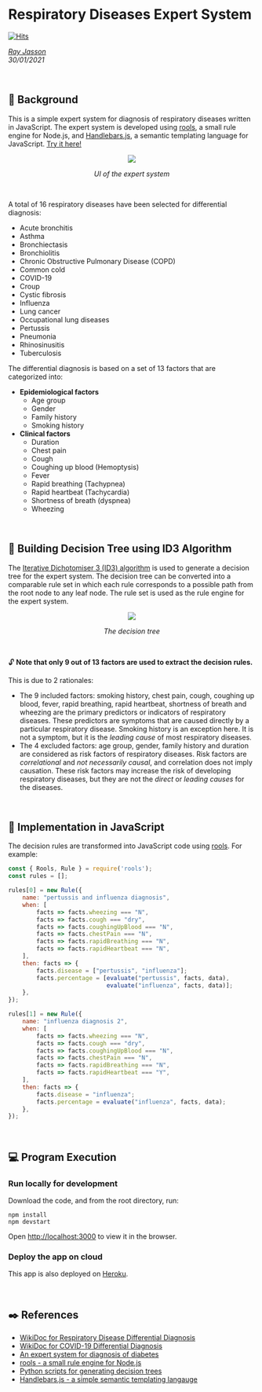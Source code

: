 # Respiratory Diseases Expert System

[![Hits](https://hits.seeyoufarm.com/api/count/incr/badge.svg?url=https%3A%2F%2Fgithub.com%2Frayjasson98%2FRespiratory-Diseases-Expert-System&count_bg=%2379C83D&title_bg=%23555555&icon=&icon_color=%23E7E7E7&title=hits&edge_flat=false)](https://hits.seeyoufarm.com)

*[Ray Jasson](mailto:holmesqueen2070@yahoo.com)*<br>
*30/01/2021*<br>

<br>

## :notebook: Background

This is a simple expert system for diagnosis of respiratory diseases written in JavaScript. The expert system is developed using [rools](https://github.com/frankthelen/rools), a small rule engine for Node.js, and [Handlebars.js](https://github.com/handlebars-lang/handlebars.js), a semantic templating language for JavaScript. [Try it here!](https://respiratory-diseases-es.herokuapp.com/)

<p align=center><img src="/docs/img/ui.png"></p>
<p align="center"><i>UI of the expert system</i></p>

<br>

A total of 16 respiratory diseases have been selected for differential diagnosis:
- Acute bronchitis
- Asthma
- Bronchiectasis
- Bronchiolitis
- Chronic Obstructive Pulmonary Disease (COPD)
- Common cold
- COVID-19
- Croup
- Cystic fibrosis
- Influenza
- Lung cancer
- Occupational lung diseases
- Pertussis
- Pneumonia
- Rhinosinusitis
- Tuberculosis

The differential diagnosis is based on a set of 13 factors that are categorized into:
- **Epidemiological factors**
  - Age group
  - Gender
  - Family history
  - Smoking history
- **Clinical factors**
  - Duration
  - Chest pain
  - Cough
  - Coughing up blood (Hemoptysis)
  - Fever
  - Rapid breathing (Tachypnea)
  - Rapid heartbeat (Tachycardia)
  - Shortness of breath (dyspnea)
  - Wheezing

<br>

## :evergreen_tree: Building Decision Tree using ID3 Algorithm

The [Iterative Dichotomiser 3 (ID3) algorithm](https://en.wikipedia.org/wiki/ID3_algorithm#:~:text=In%20decision%20tree%20learning%2C%20ID3,and%20natural%20language%20processing%20domains.) is used to generate a decision tree for the expert system. The decision tree can be converted into a comparable rule set in which each rule corresponds to a possible path from the root node to any leaf node. The rule set is used as the rule engine for the expert system.

<p align=center><img src="/docs/img/decision_tree.png"></p>
<p align="center"><i>The decision tree</i></p>

<br>

:unlock: **Note that only 9 out of 13 factors are used to extract the decision rules.**

This is due to 2 rationales:
- The 9 included factors: smoking history, chest pain, cough, coughing up blood, fever, rapid breathing, rapid heartbeat, shortness of breath and wheezing are the primary predictors or indicators of respiratory diseases. These predictors are symptoms that are caused directly by a particular respiratory disease. Smoking history is an exception here. It is not a symptom, but it is the *leading cause* of most respiratory diseases.
- The 4 excluded factors: age group, gender, family history and duration are considered as risk factors of respiratory diseases. Risk factors are *correlational* and *not necessarily causal*, and correlation does not imply causation. These risk factors may increase the risk of developing respiratory diseases, but they are not the *direct* or *leading causes* for the diseases.

<br>

## :speech_balloon: Implementation in JavaScript

The decision rules are transformed into JavaScript code using [rools](https://github.com/frankthelen/rools). For example:

```javascript
const { Rools, Rule } = require('rools');
const rules = [];

rules[0] = new Rule({
    name: "pertussis and influenza diagnosis",
    when: [
        facts => facts.wheezing === "N",
        facts => facts.cough === "dry",
        facts => facts.coughingUpBlood === "N",
        facts => facts.chestPain === "N",
        facts => facts.rapidBreathing === "N",
        facts => facts.rapidHeartbeat === "N",
    ],
    then: facts => {
        facts.disease = ["pertussis", "influenza"];
        facts.percentage = [evaluate("pertussis", facts, data), 
                            evaluate("influenza", facts, data)];
    },
});

rules[1] = new Rule({
    name: "influenza diagnosis 2",
    when: [
        facts => facts.wheezing === "N",
        facts => facts.cough === "dry",
        facts => facts.coughingUpBlood === "N",
        facts => facts.chestPain === "N",
        facts => facts.rapidBreathing === "N",
        facts => facts.rapidHeartbeat === "Y",
    ],
    then: facts => {
        facts.disease = "influenza";
        facts.percentage = evaluate("influenza", facts, data);
    },
});
```

<br>

## :computer: Program Execution

### **Run locally for development**

Download the code, and from the root directory, run:

```
npm install
npm devstart
```

Open [http://localhost:3000](http://localhost:3000) to view it in the browser.

### **Deploy the app on cloud**

This app is also deployed on [Heroku](https://www.heroku.com/).

<br>

## :black_nib: References

- [WikiDoc for Respiratory Disease Differential Diagnosis](https://www.wikidoc.org/index.php/Respiratory_disease_differential_diagnosis)
- [WikiDoc for COVID-19 Differential Diagnosis](https://www.wikidoc.org/index.php/COVID-19_differential_diagnosis)
- [An expert system for diagnosis of diabetes](https://github.com/ZenHuzaini/node-js-expert-system-diabetes)
- [rools - a small rule engine for Node.js](https://github.com/frankthelen/rools)
- [Python scripts for generating decision trees](https://github.com/Erikfather/Decision_tree-python)
- [Handlebars.js - a simple semantic templating langauge](https://github.com/handlebars-lang/handlebars.js)

